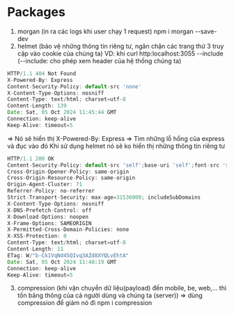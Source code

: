 # Packages

1. morgan (in ra các logs khi user chạy 1 request)
   npm i morgan --save-dev
2. helmet (bảo vệ những thông tin riêng tư, ngăn chặn các trang thứ 3 truy cập vào cookie của chúng ta)
   VD: khi curl http:localhost:3055 --include (--include: cho phép xem header của hệ thống chúng ta)

```js
HTTP/1.1 404 Not Found
X-Powered-By: Express
Content-Security-Policy: default-src 'none'
X-Content-Type-Options: nosniff
Content-Type: text/html; charset=utf-8
Content-Length: 139
Date: Sat, 05 Oct 2024 11:45:44 GMT
Connection: keep-alive
Keep-Alive: timeout=5
```

=> Nó sẽ hiển thị X-Powered-By: Express => Tìm những lỗ hổng của express và đục vào đó
Khi sử dụng helmet nó sẽ ko hiển thị những thông tin riêng tư

```js
HTTP/1.1 200 OK
Content-Security-Policy: default-src 'self';base-uri 'self';font-src 'self' https: data:;form-action 'self';frame-ancestors 'self';img-src 'self' data:;object-src 'none';script-src 'self';script-src-attr 'none';style-src 'self' https: 'unsafe-inline';upgrade-insecure-requests
Cross-Origin-Opener-Policy: same-origin
Cross-Origin-Resource-Policy: same-origin
Origin-Agent-Cluster: ?1
Referrer-Policy: no-referrer
Strict-Transport-Security: max-age=31536000; includeSubDomains
X-Content-Type-Options: nosniff
X-DNS-Prefetch-Control: off
X-Download-Options: noopen
X-Frame-Options: SAMEORIGIN
X-Permitted-Cross-Domain-Policies: none
X-XSS-Protection: 0
Content-Type: text/html; charset=utf-8
Content-Length: 11
ETag: W/"b-Ck1VqNd45QIvq3AZd8XYQLvEhtA"
Date: Sat, 05 Oct 2024 11:48:19 GMT
Connection: keep-alive
Keep-Alive: timeout=5
```

3. compression (khi vận chuyển dữ liệu(payload) đến mobile, be, web,... thì tốn băng thông của cả người dùng và chúng ta (server)) => dùng compression để giảm nó đi
   npm i compression
